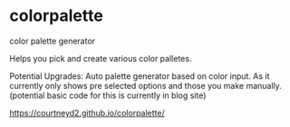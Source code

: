 # colorpalette
color palette generator

Helps you pick and create various color palletes.  

Potential Upgrades: 
Auto palette generator based on color input. As it currently only shows pre selected options and those you make manually.(potential basic code for this is currently in blog site)

https://courtneyd2.github.io/colorpalette/
